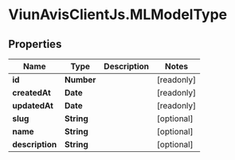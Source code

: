 # ViunAvisClientJs.MLModelType

## Properties

Name | Type | Description | Notes
------------ | ------------- | ------------- | -------------
**id** | **Number** |  | [readonly] 
**createdAt** | **Date** |  | [readonly] 
**updatedAt** | **Date** |  | [readonly] 
**slug** | **String** |  | [optional] 
**name** | **String** |  | [optional] 
**description** | **String** |  | [optional] 


